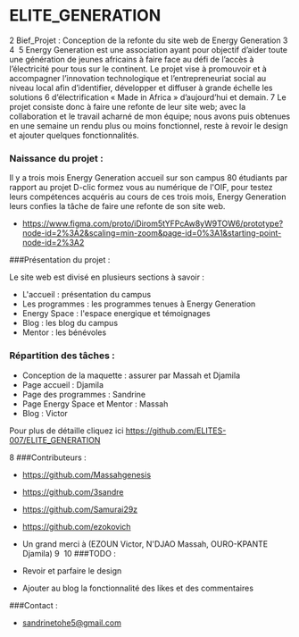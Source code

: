 # ELITE_GENERATION
2
Bief_Projet : Conception de la refonte du site web de Energy Generation
3
​
4
​
5
Energy Generation est une association ayant pour objectif d’aider toute une génération de jeunes africains à faire face au défi de l’accès à l’électricité pour tous sur le continent. Le projet vise à promouvoir et à accompagner l’innovation technologique et l’entrepreneuriat social au niveau local afin d’identifier, développer et diffuser à grande échelle les solutions
6
d’électrification « Made in Africa » d’aujourd’hui et demain.
7
Le projet consiste donc à faire une refonte de leur site web; avec la collaboration et le travail acharné de mon équipe; nous avons puis obtenues en une semaine un rendu plus ou moins fonctionnel, reste à revoir le design et ajouter quelques fonctionnalités.

### Naissance du projet : 

Il y a trois mois Energy Generation accueil sur son campus 80 étudiants par rapport au projet D-clic formez vous au numérique de l'OIF, pour testez leurs compétences acquéris au cours de ces trois mois, Energy Generation leurs confies la tâche de faire une refonte de son site web.



- https://www.figma.com/proto/iDirom5tYFPcAw8yW9TOW6/prototype?node-id=2%3A2&scaling=min-zoom&page-id=0%3A1&starting-point-node-id=2%3A2


###Présentation du projet :

Le site web est divisé en plusieurs sections à savoir :
- L'accueil : présentation du campus
- Les programmes : les programmes tenues à Energy Generation
- Energy Space : l'espace energique et témoignages
- Blog : les blog du campus
- Mentor : les bénévoles

### Répartition des tâches :

- Conception de la maquette : assurer par Massah et Djamila
- Page accueil : Djamila
- Page des programmes : Sandrine
- Page Energy Space et Mentor : Massah
- Blog : Victor

Pour plus de détaille cliquez ici https://github.com/ELITES-007/ELITE_GENERATION

8
###Contributeurs :

- https://github.com/Massahgenesis
- https://github.com/3sandre
- https://github.com/Samurai29z
- https://github.com/ezokovich
- Un grand merci à (EZOUN Victor, N'DJAO Massah, OURO-KPANTE Djamila)
9
​
10
###TODO :


- Revoir et parfaire le design

- Ajouter au blog la fonctionnalité des likes et des commentaires 

###Contact :

- sandrinetohe5@gmail.com

​
